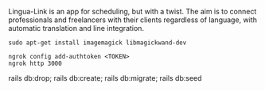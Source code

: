 Lingua-Link is an app for scheduling, but with a twist. The aim is to connect professionals and freelancers with their clients regardless of language, with automatic translation and line integration.

<!-- Install Required System Files -->
```shell
sudo apt-get install imagemagick libmagickwand-dev
```

<!-- ngrok local tunnel -->
```shell
ngrok config add-authtoken <TOKEN>
ngrok http 3000
```



rails db:drop; rails db:create; rails db:migrate; rails db:seed
